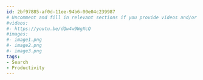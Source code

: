 ```yaml
---
id: 2bf97885-af0d-11ee-94b6-00e04c239987
# Uncomment and fill in relevant sections if you provide videos and/or images
#videos:
#- https://youtu.be/dQw4w9WgXcQ
#images:
#- image1.png
#- image2.png
#- image3.png
tags:
- Search
- Productivity
---
```

